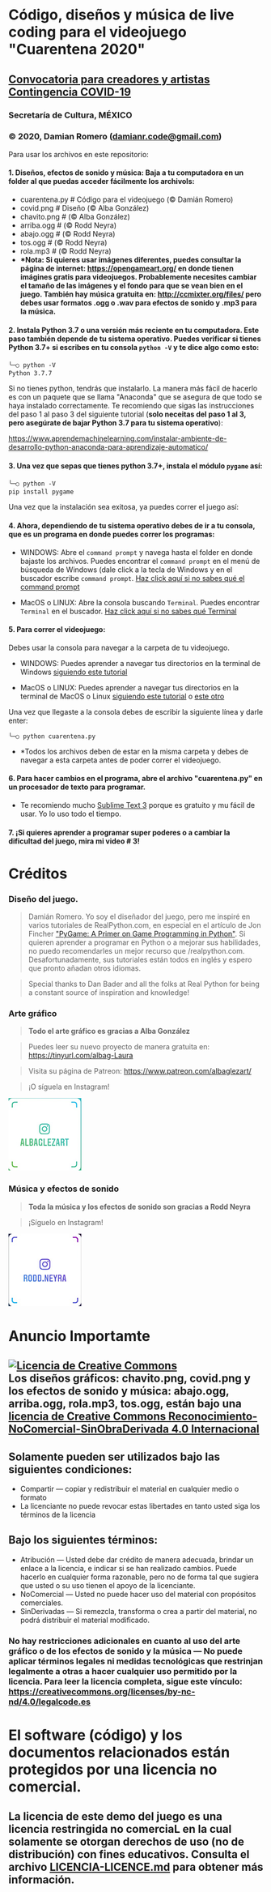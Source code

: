 # Código, diseños y música de live coding para el videojuego "Cuarentena 2020"
## [Convocatoria para creadores y artistas Contingencia COVID-19](https://github.com/damian-romero/cuarentena_2020/blob/master/recursos/bases_Contigo_2020_5283.pdf)
### Secretaría de Cultura, MÉXICO
### © 2020, Damian Romero (damianr.code@gmail.com)

Para usar los archivos en este repositorio:

#### 1. Diseños, efectos de sonido y música: Baja a tu computadora en un folder al que puedas acceder fácilmente los archivols: 
  - cuarentena.py  # Código para el videojuego (© Damián Romero)
  - covid.png  # Diseño (© Alba González)
  - chavito.png  # (© Alba González)
  - arriba.ogg  # (© Rodd Neyra)
  - abajo.ogg  # (© Rodd Neyra)
  - tos.ogg  # (© Rodd Neyra)
  - rola.mp3 # (© Rodd Neyra)
  - **\*Nota: Si quieres usar imágenes diferentes, puedes consultar la página de internet: https://opengameart.org/ en donde tienen imágines gratis para videojuegos. Probablemente necesites cambiar el tamaño de las imágenes y el fondo para que se vean bien en el juego. También hay música gratuita en: http://ccmixter.org/files/ pero debes usar formatos .ogg o .wav para efectos de sonido y .mp3 para la música.**

#### 2. Instala Python 3.7 o una versión más reciente en tu computadora. Este paso también depende de tu sistema operativo. Puedes verificar si tienes Python 3.7+ si escribes en tu consola ```python -V``` y te dice algo como esto:

```
╰─○ python -V
Python 3.7.7
```

Si no tienes python, tendrás que instalarlo. La manera más fácil de hacerlo es con un paquete que se llama "Anaconda" que se asegura de que todo se haya instalado correctamente. Te recomiendo que sigas las instrucciones del paso 1 al paso 3 del siguiente tutorial (__solo neceitas del paso 1 al 3, pero asegúrate de bajar Python 3.7 para tu sistema operativo__):

https://www.aprendemachinelearning.com/instalar-ambiente-de-desarrollo-python-anaconda-para-aprendizaje-automatico/


#### 3. Una vez que sepas que tienes python 3.7+, instala el módulo ```pygame``` así:
```
╰─○ python -V
pip install pygame
```

Una vez que la instalación sea exitosa, ya puedes correr el juego así:

#### 4. Ahora, dependiendo de tu sistema operativo debes de ir a tu consola, que es un programa en donde puedes correr los programas:

- WINDOWS: Abre el ```command prompt``` y navega hasta el folder en donde bajaste los archivos. Puedes encontrar el ```command prompt``` en el menú de búsqueda de Windows (dale click a la tecla de Windows y en el buscador escribe ```command prompt```. [Haz click aquí si no sabes qué el command prompt](https://es.wikipedia.org/wiki/S%C3%ADmbolo_del_sistema)

- MacOS o LINUX: Abre la consola buscando ```Terminal```. Puedes encontrar ```Terminal``` en el buscador. [Haz click aquí si no sabes qué Terminal](https://en.wikipedia.org/wiki/Linux_console)


#### 5. Para correr el videojuego:

Debes usar la consola para navegar a la carpeta de tu videojuego.

- WINDOWS: Puedes aprender a navegar tus directorios en la terminal de Windows [siguiendo este tutorial](https://riptutorial.com/es/cmd/example/8646/navegando-en-cmd)

- MacOS o LINUX: Puedes aprender a navegar tus directorios en la terminal de MacOS o Linux [siguiendo este tutorial](http://www.fis.unipr.it/pub/linux/redhat/9/en/doc/RH-DOCS/rhl-gsg-es-9/s1-navigating-cd.html) o [este otro](https://liz-fernandez.github.io/PBI_linux_shell/02-filedir/)

Una vez que llegaste a la consola debes de escribir la siguiente línea y darle enter:
```
╰─○ python cuarentena.py
```

- \*Todos los archivos deben de estar en la misma carpeta y debes de navegar a esta carpeta antes de poder correr el videojuego. 


#### 6. Para hacer cambios en el programa, abre el archivo "cuarentena.py" en un procesador de texto para programar.

- Te recomiendo mucho [Sublime Text 3](https://www.sublimetext.com/3) porque es gratuito y mu fácil de usar. Yo lo uso todo el tiempo.

#### 7. ¡Si quieres aprender a programar super poderes o a cambiar la dificultad del juego, mira mi video # 3!


# Créditos

### Diseño del juego.
> Damián Romero. Yo soy el diseñador del juego, pero me inspiré en varios tutoriales de RealPython.com, en especial en el artículo de Jon Fincher ["PyGame: A Primer on Game Programming in Python"](https://realpython.com/pygame-a-primer/). Si quieren aprender a programar en Python o a mejorar sus habilidades, no puedo recomendarles un mejor recurso que /realpython.com. Desafortunadamente, sus tutoriales están todos en inglés y espero que pronto añadan otros idiomas.

> Special thanks to Dan Bader and all the folks at Real Python for being a constant source of inspiration and knowledge!

### Arte gráfico

> **Todo el arte gráfico es gracias a Alba González**

> Puedes leer su nuevo proyecto de manera gratuita en: https://tinyurl.com/albag-Laura

> Visita su página de Patreon: https://www.patreon.com/albaglezart/

> ¡O síguela en Instagram!

![@albaglezart](recursos/ALG.JPG "AlbaGlezArt")

### Música y efectos de sonido

> **Toda la música y los efectos de sonido son gracias a Rodd Neyra**

> ¡Síguelo en Instagram! 

![@rodd.neyra](recursos/ROD.JPG "Rodd D Neira")

# Anuncio Importamte

## <a rel="license" href="http://creativecommons.org/licenses/by-nc-nd/4.0/"><img alt="Licencia de Creative Commons" style="border-width:0" src="https://i.creativecommons.org/l/by-nc-nd/4.0/88x31.png" /></a><br />Los diseños gráficos: chavito.png, covid.png y los efectos de sonido y música: abajo.ogg, arriba.ogg, rola.mp3, tos.ogg, están bajo una <a rel="license" href="http://creativecommons.org/licenses/by-nc-nd/4.0/">licencia de Creative Commons Reconocimiento-NoComercial-SinObraDerivada 4.0 Internacional</a>


## Solamente pueden ser utilizados bajo las siguientes condiciones:

- Compartir — copiar y redistribuir el material en cualquier medio o formato
- La licenciante no puede revocar estas libertades en tanto usted siga los términos de la licencia

## Bajo los siguientes términos:

- Atribución — Usted debe dar crédito de manera adecuada, brindar un enlace a la licencia, e indicar si se han realizado cambios. Puede hacerlo en cualquier forma razonable, pero no de forma tal que sugiera que usted o su uso tienen el apoyo de la licenciante.
-  NoComercial — Usted no puede hacer uso del material con propósitos comerciales.
- SinDerivadas — Si remezcla, transforma o crea a partir del material, no podrá distribuir el material modificado.

### No hay restricciones adicionales en cuanto al uso del arte gráfico o de los efectos de sonido y la música — No puede aplicar términos legales ni medidas tecnológicas que restrinjan legalmente a otras a hacer cualquier uso permitido por la licencia. Para leer la licencia completa, sigue este vínculo: https://creativecommons.org/licenses/by-nc-nd/4.0/legalcode.es

# El software (código) y los documentos relacionados están protegidos por una licencia no comercial.

## La licencia de este demo del juego es una licencia restringida no comerciaL en la cual solamente se otorgan derechos de uso (no de distribución) con fines educativos. Consulta el archivo [LICENCIA-LICENCE.md](https://github.com/damian-romero/cuarentena_2020/blob/master/LICENCIA-LICENCE.md) para obtener más información.
